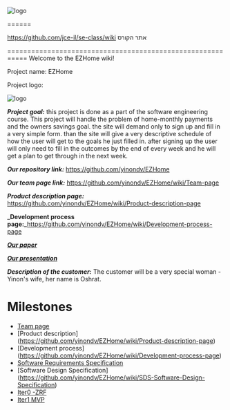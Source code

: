 ![logo](http://www.up2me.co.il/images/18345493.png)
 
 ======
 <p dir="rtl">
 
 https://github.com/jce-il/se-class/wiki אתר הקורס
 

</p>
===========================================================
Welcome to the EZHome wiki!

Project name: EZHome

Project logo:

 ![logo](http://www.up2me.co.il/images/18345493.png)

**_Project goal:_**
this project is done as a part of the software engineering course. This project will handle the problem of home-monthly payments and the owners savings goal. the site will demand only to sign up and fill in a very simple form. than the site will give a very descriptive schedule of how the user will get to the goals he just filled in. after signing up the user will only need to fill in the outcomes by the end of every week and he will get a plan to get through in the next week.

_**Our repository link:**_ https://github.com/yinondv/EZHome

_**Our team page link:**_ https://github.com/yinondv/EZHome/wiki/Team-page

_**Product description page:**_ https://github.com/yinondv/EZHome/wiki/Product-description-page

_**Development process page:**_https://github.com/yinondv/EZHome/wiki/Development-process-page

[_**Our paper**_](https://www.dropbox.com/s/0gar1hhmzehas1v/%D7%94%D7%A6%D7%A2%D7%AA%20%D7%A4%D7%A8%D7%95%D7%99%D7%99%D7%A7%D7%98.pdf)

[_**Our presentation**_](https://www.dropbox.com/s/798hek1spebjnqr/%D7%9E%D7%A6%D7%92%D7%AA%20%D7%9C%D7%A4%D7%A8%D7%95%D7%99%D7%99%D7%A7%D7%98%20%D7%94%D7%A0%D7%93%D7%A1%D7%AA%20%D7%AA%D7%95%D7%9B%D7%A0%D7%94.pptx)

_**Description of the customer:**_
The customer will be a very special woman - Yinon's wife, her name is Oshrat.

# Milestones

* [Team page](https://github.com/yinondv/EZHome/wiki/Team-page)
* [Product description] (https://github.com/yinondv/EZHome/wiki/Product-description-page)
* [Development process] (https://github.com/yinondv/EZHome/wiki/Development-process-page)
* [ Software Requirements Specification](https://github.com/yinondv/EZHome/wiki/SRS---Software-Requierments-Specification)
* [Software Design Specification] (https://github.com/yinondv/EZHome/wiki/SDS-Software-Design-Specification)
* [Iter0 -ZRF](https://github.com/yinondv/EZHome/wiki/Iter-0---ZRF)
* [Iter1 MVP](https://github.com/yinondv/EZHome/wiki/Iter1-MVP)

